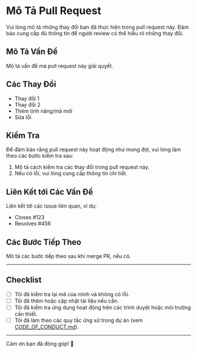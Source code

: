 # Mô Tả Pull Request

Vui lòng mô tả những thay đổi bạn đã thực hiện trong pull request này. Đảm bảo cung cấp đủ thông tin để người review có thể hiểu rõ những thay đổi.

## Mô Tả Vấn Đề
Mô tả vấn đề mà pull request này giải quyết.

## Các Thay Đổi
- Thay đổi 1
- Thay đổi 2
- Thêm tính năng/mã mới
- Sửa lỗi

## Kiểm Tra
Để đảm bảo rằng pull request này hoạt động như mong đợi, vui lòng làm theo các bước kiểm tra sau:
1. Mô tả cách kiểm tra các thay đổi trong pull request này.
2. Nếu có lỗi, vui lòng cung cấp thông tin chi tiết.

## Liên Kết tới Các Vấn Đề
Liên kết tới các issue liên quan, ví dụ:  
- Closes #123
- Resolves #456

## Các Bước Tiếp Theo
Mô tả các bước tiếp theo sau khi merge PR, nếu có.

---

## **Checklist**  
- [ ] Tôi đã kiểm tra lại mã của mình và không có lỗi.
- [ ] Tôi đã thêm hoặc cập nhật tài liệu nếu cần.
- [ ] Tôi đã kiểm tra ứng dụng hoạt động trên các trình duyệt hoặc môi trường cần thiết.
- [ ] Tôi đã làm theo các quy tắc ứng xử trong dự án (xem [CODE_OF_CONDUCT.md](https://github.com/khoinguyennn/cn-da22ttb-tramkhoinguyen-jobify-nodejs/blob/main/CODE_OF_CONDUCT.md)).

---

Cảm ơn bạn đã đóng góp! 🙌
